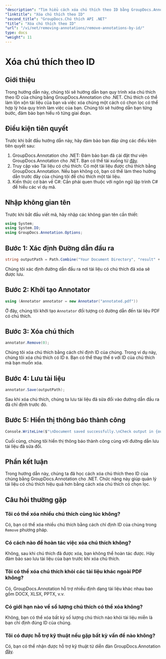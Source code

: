 ```yaml
---
"description": "Tìm hiểu cách xóa chú thích theo ID bằng GroupDocs.Annotation cho .NET. Tối ưu hóa quy trình làm việc tài liệu của bạn một cách hiệu quả."
"linktitle": "Xóa chú thích theo ID"
"second_title": "GroupDocs.Chú thích API .NET"
"title": "Xóa chú thích theo ID"
"url": "/vi/net/removing-annotations/remove-annotations-by-id/"
type: docs
"weight": 11
---
```


# Xóa chú thích theo ID

## Giới thiệu
Trong hướng dẫn này, chúng tôi sẽ hướng dẫn bạn quy trình xóa chú thích theo ID của chúng bằng GroupDocs.Annotation cho .NET. Chú thích có thể làm lộn xộn tài liệu của bạn và việc xóa chúng một cách có chọn lọc có thể hợp lý hóa quy trình làm việc của bạn. Chúng tôi sẽ hướng dẫn bạn từng bước, đảm bảo bạn hiểu rõ từng giai đoạn.
## Điều kiện tiên quyết
Trước khi bắt đầu hướng dẫn này, hãy đảm bảo bạn đáp ứng các điều kiện tiên quyết sau:
1. GroupDocs.Annotation cho .NET: Đảm bảo bạn đã cài đặt thư viện GroupDocs.Annotation cho .NET. Bạn có thể tải xuống từ [đây](https://releases.groupdocs.com/annotation/net/).
2. Truy cập vào Tài liệu có chú thích: Có một tài liệu được chú thích bằng GroupDocs.Annotation. Nếu bạn không có, bạn có thể làm theo hướng dẫn trước đây của chúng tôi để chú thích một tài liệu.
3. Kiến thức cơ bản về C#: Cần phải quen thuộc với ngôn ngữ lập trình C# để hiểu các ví dụ mã.

## Nhập không gian tên
Trước khi bắt đầu viết mã, hãy nhập các không gian tên cần thiết:
```csharp
using System;
using System.IO;
using GroupDocs.Annotation.Options;
```

## Bước 1: Xác định Đường dẫn đầu ra
```csharp
string outputPath = Path.Combine("Your Document Directory", "result" + Path.GetExtension("input.pdf"));
```
Chúng tôi xác định đường dẫn đầu ra nơi tài liệu có chú thích đã xóa sẽ được lưu.
## Bước 2: Khởi tạo Annotator
```csharp
using (Annotator annotator = new Annotator("annotated.pdf"))
```
Ở đây, chúng tôi khởi tạo `Annotator` đối tượng có đường dẫn đến tài liệu PDF có chú thích.
## Bước 3: Xóa chú thích
```csharp
annotator.Remove(0);
```
Chúng tôi xóa chú thích bằng cách chỉ định ID của chúng. Trong ví dụ này, chúng tôi xóa chú thích có ID `0`. Bạn có thể thay thế `0` với ID của chú thích mà bạn muốn xóa.
## Bước 4: Lưu tài liệu
```csharp
annotator.Save(outputPath);
```
Sau khi xóa chú thích, chúng ta lưu tài liệu đã sửa đổi vào đường dẫn đầu ra đã chỉ định trước đó.
## Bước 5: Hiển thị thông báo thành công
```csharp
Console.WriteLine($"\nDocument saved successfully.\nCheck output in {outputPath}.");
```
Cuối cùng, chúng tôi hiển thị thông báo thành công cùng với đường dẫn lưu tài liệu đã sửa đổi.

## Phần kết luận
Trong hướng dẫn này, chúng ta đã học cách xóa chú thích theo ID của chúng bằng GroupDocs.Annotation cho .NET. Chức năng này giúp quản lý tài liệu có chú thích hiệu quả hơn bằng cách xóa chú thích có chọn lọc.
## Câu hỏi thường gặp
### Tôi có thể xóa nhiều chú thích cùng lúc không?
Có, bạn có thể xóa nhiều chú thích bằng cách chỉ định ID của chúng trong `Remove` phương pháp.
### Có cách nào để hoàn tác việc xóa chú thích không?
Không, sau khi chú thích đã được xóa, bạn không thể hoàn tác được. Hãy đảm bảo sao lưu tài liệu của bạn trước khi xóa chú thích.
### Tôi có thể xóa chú thích khỏi các tài liệu khác ngoài PDF không?
Có, GroupDocs.Annotation hỗ trợ nhiều định dạng tài liệu khác nhau bao gồm DOCX, XLSX, PPTX, v.v.
### Có giới hạn nào về số lượng chú thích có thể xóa không?
Không, bạn có thể xóa bất kỳ số lượng chú thích nào khỏi tài liệu miễn là bạn chỉ định đúng ID của chúng.
### Tôi có được hỗ trợ kỹ thuật nếu gặp bất kỳ vấn đề nào không?
Có, bạn có thể nhận được hỗ trợ kỹ thuật từ diễn đàn GroupDocs.Annotation [đây](https://forum.groupdocs.com/c/annotation/10).